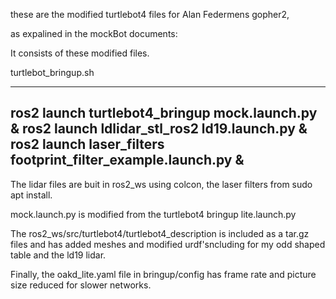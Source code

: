 these are the modified turtlebot4 files for Alan Federmens gopher2,

as expalined in the mockBot documents:

It consists of these modified files.

turtlebot_bringup.sh

-----
ros2 launch turtlebot4_bringup mock.launch.py &
ros2 launch ldlidar_stl_ros2 ld19.launch.py &
ros2 launch laser_filters footprint_filter_example.launch.py &
------

The lidar files are buit in ros2_ws using colcon, the laser filters from
sudo apt install.

mock.launch.py is modified from the turtlebot4 bringup lite.launch.py


The ros2_ws/src/turtlebot4/turtlebot4_description is included as a tar.gz files
and has added meshes and modified urdf'sncluding for my odd shaped table and the ld19 lidar.

Finally, the oakd_lite.yaml file in bringup/config has frame rate and picture size reduced for slower networks. 
